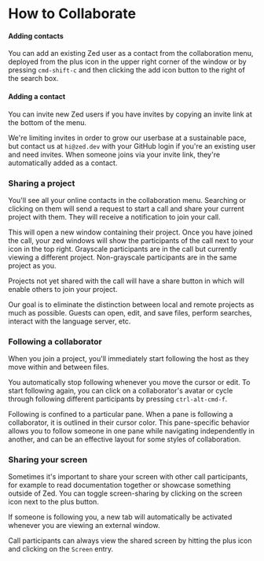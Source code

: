 # How to Collaborate

#### Adding contacts

You can add an existing Zed user as a contact from the collaboration menu, deployed from the plus icon in the upper right corner of the window or by pressing `cmd-shift-c` and then clicking the add icon button to the right of the search box.

#### Adding a contact

You can invite new Zed users if you have invites by copying an invite link at the bottom of the menu.

We're limiting invites in order to grow our userbase at a sustainable pace, but contact us at `hi@zed.dev` with your GitHub login if you're an existing user and need invites. When someone joins via your invite link, they're automatically added as a contact.

### Sharing a project

You'll see all your online contacts in the collaboration menu. Searching or clicking on them will send a request to start a call and share your current project with them. They will receive a notification to join your call.

This will open a new window containing their project. Once you have joined the call, your zed windows will show the participants of the call next to your icon in the top right. Grayscale participants are in the call but currently viewing a different project. Non-grayscale participants are in the same project as you.

Projects not yet shared with the call will have a share button in which will enable others to join your project.

Our goal is to eliminate the distinction between local and remote projects as much as possible. Guests can open, edit, and save files, perform searches, interact with the language server, etc.

### Following a collaborator

When you join a project, you'll immediately start following the host as they move within and between files.

You automatically stop following whenever you move the cursor or edit. To start following again, you can click on a collaborator's avatar or cycle through following different participants by pressing `ctrl-alt-cmd-f`.

Following is confined to a particular pane. When a pane is following a collaborator, it is outlined in their cursor color. This pane-specific behavior allows you to follow someone in one pane while navigating independently in another, and can be an effective layout for some styles of collaboration.

### Sharing your screen

Sometimes it's important to share your screen with other call participants, for example to read documentation together or showcase something outside of Zed. You can toggle screen-sharing by clicking on the screen icon next to the plus button.

If someone is following you, a new tab will automatically be activated whenever you are viewing an external window.

Call participants can always view the shared screen by hitting the plus icon and clicking on the `Screen` entry.
